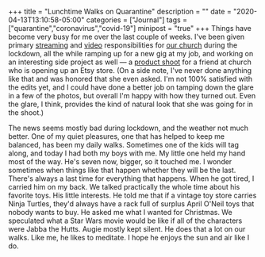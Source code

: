 +++
title = "Lunchtime Walks on Quarantine"
description = ""
date = "2020-04-13T13:10:58-05:00"
categories = ["Journal"]
tags = ["quarantine","coronavirus","covid-19"]
minipost = "true"
+++
Things have become very busy for me over the last couple of weeks. I've been given primary [streaming](http://www.youtube.com/orthodoxnet/live) and [video](http://www.youtube.com/orthodoxnet) responsibilities for [our church](http://www.orthodox.net/) during the lockdown, all the while ramping up for a new gig at my job, and working on an interesting side project as well — a [product shoot](https://www.flickr.com/photos/tobyjmarks/albums/72157713852595457) for a friend at church who is opening up an Etsy store. (On a side note, I've never done anything like that and was honored that she even asked. I'm not 100% satisfied with the edits yet, and I could have done a better job on tamping down the glare in a few of the photos, but overall I'm happy with how they turned out. Even the glare, I think, provides the kind of natural look that she was going for in the shoot.)

The news seems mostly bad during lockdown, and the weather not much better. One of my quiet pleasures, one that has helped to keep me balanced, has been my daily walks. Sometimes one of the kids will tag along, and today I had both my boys with me. My little one held my hand most of the way. He's seven now, bigger, so it touched me. I wonder sometimes when things like that happen whether they will be the last. There's always a last time for everything that happens. When he got tired, I carried him on my back. We talked practically the whole time about his favorite toys. His little interests. He told me that if a vintage toy store carries Ninja Turtles, they'd always have a rack full of surplus April O'Neil toys that nobody wants to buy. He asked me what I wanted for Christmas. We speculated what a Star Wars movie would be like if all of the characters were Jabba the Hutts. Augie mostly kept silent. He does that a lot on our walks. Like me, he likes to meditate. I hope he enjoys the sun and air like I do. 
